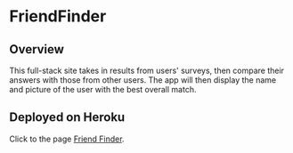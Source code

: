 # FriendFinder

## Overview

This full-stack site takes in results from users' surveys, then compare their answers with those from other users. The app will then display the name and picture of the user with the best overall match.

## Deployed on Heroku

Click to the page [Friend Finder](https://young-refuge-49039.herokuapp.com/).